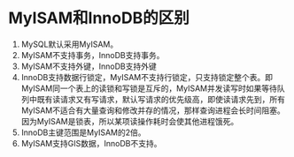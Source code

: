 # MyISAM和InnoDB的区别

1. MySQL默认采用MyISAM。
2. MyISAM不支持事务，InnoDB支持事务。
3. MyISAM不支持外键，InnoDB支持外键
4. InnoDB支持数据行锁定，MyISAM不支持行锁定，只支持锁定整个表。即MyISAM同一个表上的读锁和写锁是互斥的，MyISAM并发读写时如果等待队列中既有读请求又有写请求，默认写请求的优先级高，即使读请求先到，所有MyISAM不适合有大量查询和修改并存的情况，那样查询进程会长时间阻塞。因为MyISAM是锁表，所以某项读操作耗时会使其他进程饿死。
5. InnoDB主键范围是MyISAM的2倍。
6. MyISAM支持GIS数据，InnoDB不支持。

